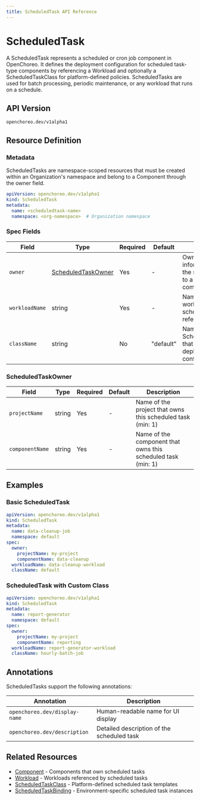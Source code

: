 ```yaml
---
title: ScheduledTask API Reference
---
```


# ScheduledTask

A ScheduledTask represents a scheduled or cron job component in OpenChoreo. It defines the deployment configuration for
scheduled task-type components by referencing a Workload and optionally a ScheduledTaskClass for platform-defined
policies. ScheduledTasks are used for batch processing, periodic maintenance, or any workload that runs on a schedule.

## API Version

`openchoreo.dev/v1alpha1`

## Resource Definition

### Metadata

ScheduledTasks are namespace-scoped resources that must be created within an Organization's namespace and belong to a
Component through the owner field.

```yaml
apiVersion: openchoreo.dev/v1alpha1
kind: ScheduledTask
metadata:
  name: <scheduledtask-name>
  namespace: <org-namespace>  # Organization namespace
```

### Spec Fields

| Field          | Type                                            | Required | Default   | Description                                                                  |
|----------------|--------------------------------------------------|----------|-----------|------------------------------------------------------------------------------|
| `owner`        | [ScheduledTaskOwner](#scheduledtaskowner)       | Yes      | -         | Ownership information linking the scheduled task to a project and component  |
| `workloadName` | string                                           | Yes      | -         | Name of the workload that this scheduled task references                     |
| `className`    | string                                           | No       | "default" | Name of the ScheduledTaskClass that provides deployment configuration        |

### ScheduledTaskOwner

| Field           | Type   | Required | Default | Description                                                   |
|-----------------|--------|----------|---------|---------------------------------------------------------------|
| `projectName`   | string | Yes      | -       | Name of the project that owns this scheduled task (min: 1)    |
| `componentName` | string | Yes      | -       | Name of the component that owns this scheduled task (min: 1)  |

## Examples

### Basic ScheduledTask

```yaml
apiVersion: openchoreo.dev/v1alpha1
kind: ScheduledTask
metadata:
  name: data-cleanup-job
  namespace: default
spec:
  owner:
    projectName: my-project
    componentName: data-cleanup
  workloadName: data-cleanup-workload
  className: default
```

### ScheduledTask with Custom Class

```yaml
apiVersion: openchoreo.dev/v1alpha1
kind: ScheduledTask
metadata:
  name: report-generator
  namespace: default
spec:
  owner:
    projectName: my-project
    componentName: reporting
  workloadName: report-generator-workload
  className: hourly-batch-job
```

## Annotations

ScheduledTasks support the following annotations:

| Annotation                    | Description                              |
|-------------------------------|------------------------------------------|
| `openchoreo.dev/display-name` | Human-readable name for UI display       |
| `openchoreo.dev/description`  | Detailed description of the scheduled task |

## Related Resources

- [Component](./component.md) - Components that own scheduled tasks
- [Workload](./workload.md) - Workloads referenced by scheduled tasks
- [ScheduledTaskClass](../platform/scheduledtaskclass.md) - Platform-defined scheduled task templates
- [ScheduledTaskBinding](../runtime/scheduledtaskbinding.md) - Environment-specific scheduled task instances